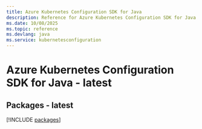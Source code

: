 ```yaml
---
title: Azure Kubernetes Configuration SDK for Java
description: Reference for Azure Kubernetes Configuration SDK for Java
ms.date: 10/08/2025
ms.topic: reference
ms.devlang: java
ms.service: kubernetesconfiguration
---
```

# Azure Kubernetes Configuration SDK for Java - latest
## Packages - latest
[!INCLUDE [packages](kubernetes-configuration-index.md)]